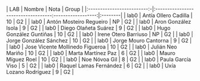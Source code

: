 | LAB  | Nombre                 |   Nota | Group   |
|:-------------------------:-|:-----------------------------------:------------------:|:--------|
| lab0                      | Antía Ollero Cadilla              |               10 | G2      |
| lab0                      | Antón Mosteiro Regueiro           |               NP    | G2      |
| lab0                      | Aron González Isola               |               9    | G2      |
| lab0                      | Diego Olañeta Suárez              |               9 | G2      |
| lab0                      | Hugo González Guntiñas            |               10 | G2      |
| lab0                      | Irene Otero Barriuso              |               NP    | G2      |
| lab0                      | Jorge González Sánchez            |              10    | G2      |
| lab0                      | Jorge Mouro Cantorna              |               9    | G2      |
| lab0                      | Jose Vicente Mollinedo Figueroa   |               10 | G2      |
| lab0                      | Julián Neo Mariño                 |              10    | G2      |
| lab0                      | Marta Martínez Paz                |               6    | G2      |
| lab0                      | Mauro Míguez Roel                 |               10 | G2      |
| lab0                      | Noe Nóvoa Gil                     |               8 | G2      |
| lab0                      | Paula García Viso                 |               5    | G2      |
| lab0                      | Raquel Lamas Fernández            |               6    | G2      |
| lab0                      | Uxía Lozano Rodríguez             |               9    | G2      |
